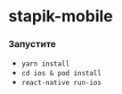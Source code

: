 # stapik-mobile
### Запустите
* ``yarn install``
* ``cd ios & pod install``
* ``react-native run-ios``
